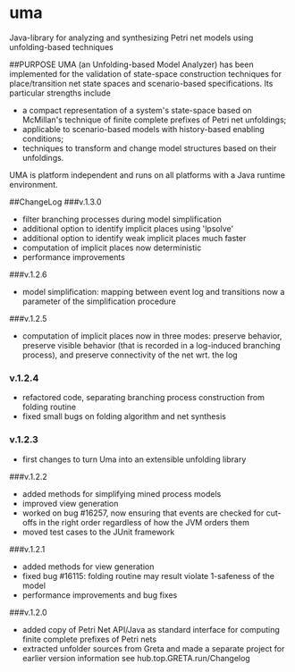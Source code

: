 # uma
Java-library for analyzing and synthesizing Petri net models using unfolding-based techniques

##PURPOSE
UMA (an Unfolding-based Model Analyzer) has been implemented for the validation of state-space construction techniques for place/transition net state spaces and scenario-based specifications. Its particular strengths include
* a compact representation of a system's state-space based on McMillan's technique of finite complete prefixes of Petri net unfoldings;
* applicable to scenario-based models with history-based enabling conditions;
* techniques to transform and change model structures based on their unfoldings.

UMA is platform independent and runs on all platforms with a Java runtime environment.

##ChangeLog
###v.1.3.0
+ filter branching processes during model simplification
+ additional option to identify implicit places using 'lpsolve'
+ additional option to identify weak implicit places much faster
+ computation of implicit places now deterministic
+ performance improvements

###v.1.2.6
+ model simplification: mapping between event log and transitions now a parameter of the simplification procedure

###v.1.2.5
* computation of implicit places now in three modes: preserve behavior, preserve visible behavior (that is recorded in a log-induced branching process), and preserve connectivity of the net wrt. the log

### v.1.2.4
* refactored code, separating branching process construction from folding routine
* fixed small bugs on folding algorithm and net synthesis

### v.1.2.3
* first changes to turn Uma into an extensible unfolding library

###v.1.2.2
* added methods for simplifying mined process models
* improved view generation
* worked on bug #16257, now ensuring that events are checked for cut-offs in the right order regardless of how the JVM orders them
* moved test cases to the JUnit framework

###v.1.2.1
* added methods for view generation
* fixed bug #16115: folding routine may result violate 1-safeness of the model
* performance improvements and bug fixes

###v.1.2.0
* added copy of Petri Net API/Java as standard interface for computing finite complete prefixes of Petri nets
* extracted unfolder sources from Greta and made a separate project for earlier version information see hub.top.GRETA.run/Changelog 
